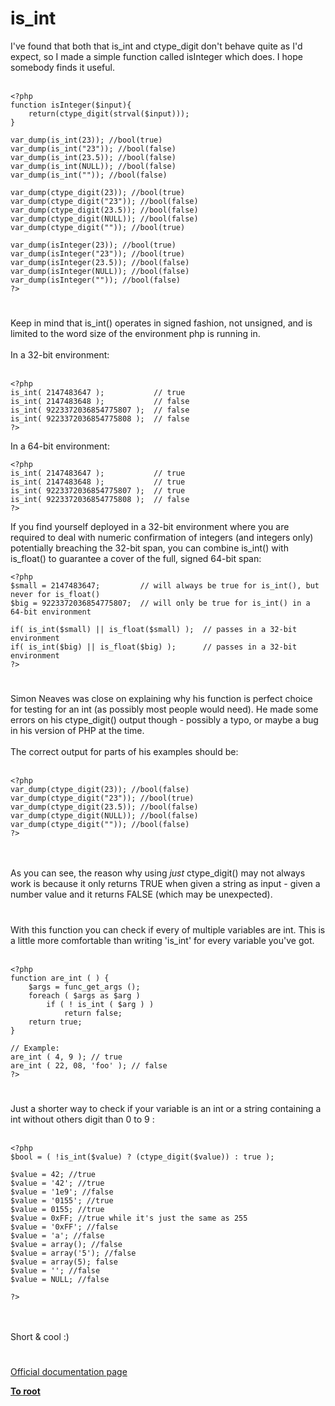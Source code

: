 # is_int



I&apos;ve found that both that is_int and ctype_digit don&apos;t behave quite as I&apos;d expect, so I made a simple function called isInteger which does. I hope somebody finds it useful.<br><br>

```
<?php
function isInteger($input){
    return(ctype_digit(strval($input)));
}

var_dump(is_int(23)); //bool(true)
var_dump(is_int("23")); //bool(false)
var_dump(is_int(23.5)); //bool(false)
var_dump(is_int(NULL)); //bool(false)
var_dump(is_int("")); //bool(false)

var_dump(ctype_digit(23)); //bool(true)
var_dump(ctype_digit("23")); //bool(false)
var_dump(ctype_digit(23.5)); //bool(false)
var_dump(ctype_digit(NULL)); //bool(false)
var_dump(ctype_digit("")); //bool(true)

var_dump(isInteger(23)); //bool(true)
var_dump(isInteger("23")); //bool(true)
var_dump(isInteger(23.5)); //bool(false)
var_dump(isInteger(NULL)); //bool(false)
var_dump(isInteger("")); //bool(false)
?>
```
  

#

Keep in mind that is_int() operates in signed fashion, not unsigned, and is limited to the word size of the environment php is running in.<br><br>In a 32-bit environment:<br><br>

```
<?php
is_int( 2147483647 );           // true
is_int( 2147483648 );           // false
is_int( 9223372036854775807 );  // false
is_int( 9223372036854775808 );  // false
?>
```


In a 64-bit environment:



```
<?php
is_int( 2147483647 );           // true
is_int( 2147483648 );           // true
is_int( 9223372036854775807 );  // true
is_int( 9223372036854775808 );  // false
?>
```


If you find yourself deployed in a 32-bit environment where you are required to deal with numeric confirmation of integers (and integers only) potentially breaching the 32-bit span, you can combine is_int() with is_float() to guarantee a cover of the full, signed 64-bit span:



```
<?php
$small = 2147483647;         // will always be true for is_int(), but never for is_float()
$big = 9223372036854775807;  // will only be true for is_int() in a 64-bit environment

if( is_int($small) || is_float($small) );  // passes in a 32-bit environment
if( is_int($big) || is_float($big) );      // passes in a 32-bit environment
?>
```
  

#

Simon Neaves was close on explaining why his function is perfect choice for testing for an int (as possibly most people would need).  He made some errors on his ctype_digit() output though - possibly a typo, or maybe a bug in his version of PHP at the time.<br><br>The correct output for parts of his examples should be:<br><br>

```
<?php
var_dump(ctype_digit(23)); //bool(false)
var_dump(ctype_digit("23")); //bool(true)
var_dump(ctype_digit(23.5)); //bool(false)
var_dump(ctype_digit(NULL)); //bool(false)
var_dump(ctype_digit("")); //bool(false)
?>
```
<br><br>As you can see, the reason why using *just* ctype_digit() may not always work is because it only returns TRUE when given a string as input - given a number value and it returns FALSE (which may be unexpected).  

#

With this function you can check if every of multiple variables are int. This is a little more comfortable than writing &apos;is_int&apos; for every variable you&apos;ve got.<br><br>

```
<?php
function are_int ( ) {
    $args = func_get_args ();
    foreach ( $args as $arg )
        if ( ! is_int ( $arg ) )
            return false;
    return true;
}

// Example:
are_int ( 4, 9 ); // true
are_int ( 22, 08, 'foo' ); // false
?>
```
  

#

Just a shorter way to check if your variable is an int or a string containing a int without others digit than 0 to 9 :<br><br>

```
<?php 
$bool = ( !is_int($value) ? (ctype_digit($value)) : true );

$value = 42; //true
$value = '42'; //true
$value = '1e9'; //false
$value = '0155'; //true
$value = 0155; //true
$value = 0xFF; //true while it's just the same as 255
$value = '0xFF'; //false
$value = 'a'; //false
$value = array(); //false
$value = array('5'); //false
$value = array(5); false
$value = ''; //false
$value = NULL; //false

?>
```
<br><br>Short &amp; cool :)  

#

[Official documentation page](https://www.php.net/manual/en/function.is-int.php)

**[To root](/README.md)**